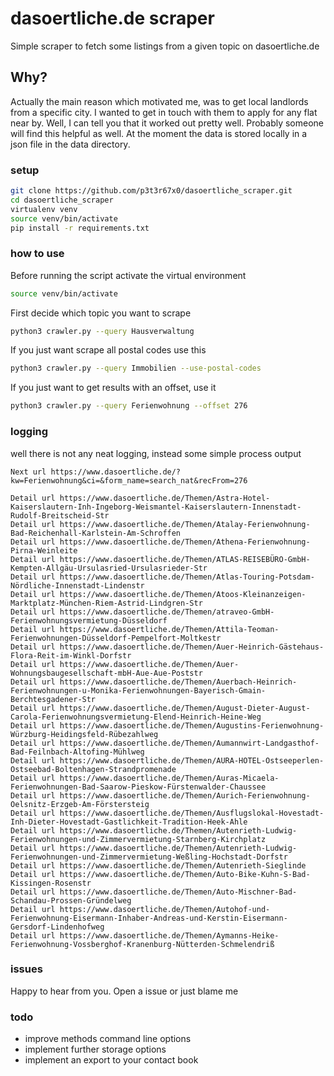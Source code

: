 # dasoertliche.de scraper

Simple scraper to fetch some listings from a given topic on dasoertliche.de


## Why?

Actually the main reason which motivated me, was to get local landlords from a specific city. I wanted to get in touch with them to apply for any flat near by. Well, I can tell you that it worked out pretty well. Probably someone will find this helpful as well. At the moment the data is stored locally in a json file in the data directory.


### setup

```sh
git clone https://github.com/p3t3r67x0/dasoertliche_scraper.git
cd dasoertliche_scraper
virtualenv venv
source venv/bin/activate
pip install -r requirements.txt
```


### how to use

Before running the script activate the virtual environment

```sh
source venv/bin/activate
```

First decide which topic you want to scrape

```sh
python3 crawler.py --query Hausverwaltung
```

If you just want scrape all postal codes use this

```sh
python3 crawler.py --query Immobilien --use-postal-codes
```

If you just want to get results with an offset, use it

```sh
python3 crawler.py --query Ferienwohnung --offset 276
```


### logging

well there is not any neat logging, instead some simple process output

```
Next url https://www.dasoertliche.de/?kw=Ferienwohnung&ci=&form_name=search_nat&recFrom=276

Detail url https://www.dasoertliche.de/Themen/Astra-Hotel-Kaiserslautern-Inh-Ingeborg-Weismantel-Kaiserslautern-Innenstadt-Rudolf-Breitscheid-Str
Detail url https://www.dasoertliche.de/Themen/Atalay-Ferienwohnung-Bad-Reichenhall-Karlstein-Am-Schroffen
Detail url https://www.dasoertliche.de/Themen/Athena-Ferienwohnung-Pirna-Weinleite
Detail url https://www.dasoertliche.de/Themen/ATLAS-REISEBÜRO-GmbH-Kempten-Allgäu-Ursulasried-Ursulasrieder-Str
Detail url https://www.dasoertliche.de/Themen/Atlas-Touring-Potsdam-Nördliche-Innenstadt-Lindenstr
Detail url https://www.dasoertliche.de/Themen/Atoos-Kleinanzeigen-Marktplatz-München-Riem-Astrid-Lindgren-Str
Detail url https://www.dasoertliche.de/Themen/atraveo-GmbH-Ferienwohnungsvermietung-Düsseldorf
Detail url https://www.dasoertliche.de/Themen/Attila-Teoman-Ferienwohnungen-Düsseldorf-Pempelfort-Moltkestr
Detail url https://www.dasoertliche.de/Themen/Auer-Heinrich-Gästehaus-Flora-Reit-im-Winkl-Dorfstr
Detail url https://www.dasoertliche.de/Themen/Auer-Wohnungsbaugesellschaft-mbH-Aue-Aue-Poststr
Detail url https://www.dasoertliche.de/Themen/Auerbach-Heinrich-Ferienwohnungen-u-Monika-Ferienwohnungen-Bayerisch-Gmain-Berchtesgadener-Str
Detail url https://www.dasoertliche.de/Themen/August-Dieter-August-Carola-Ferienwohnungsvermietung-Elend-Heinrich-Heine-Weg
Detail url https://www.dasoertliche.de/Themen/Augustins-Ferienwohnung-Würzburg-Heidingsfeld-Rübezahlweg
Detail url https://www.dasoertliche.de/Themen/Aumannwirt-Landgasthof-Bad-Feilnbach-Altofing-Mühlweg
Detail url https://www.dasoertliche.de/Themen/AURA-HOTEL-Ostseeperlen-Ostseebad-Boltenhagen-Strandpromenade
Detail url https://www.dasoertliche.de/Themen/Auras-Micaela-Ferienwohnungen-Bad-Saarow-Pieskow-Fürstenwalder-Chaussee
Detail url https://www.dasoertliche.de/Themen/Aurich-Ferienwohnung-Oelsnitz-Erzgeb-Am-Förstersteig
Detail url https://www.dasoertliche.de/Themen/Ausflugslokal-Hovestadt-Inh-Dieter-Hovestadt-Gastlichkeit-Tradition-Heek-Ahle
Detail url https://www.dasoertliche.de/Themen/Autenrieth-Ludwig-Ferienwohnungen-und-Zimmervermietung-Starnberg-Kirchplatz
Detail url https://www.dasoertliche.de/Themen/Autenrieth-Ludwig-Ferienwohnungen-und-Zimmervermietung-Weßling-Hochstadt-Dorfstr
Detail url https://www.dasoertliche.de/Themen/Autenrieth-Sieglinde
Detail url https://www.dasoertliche.de/Themen/Auto-Bike-Kuhn-S-Bad-Kissingen-Rosenstr
Detail url https://www.dasoertliche.de/Themen/Auto-Mischner-Bad-Schandau-Prossen-Gründelweg
Detail url https://www.dasoertliche.de/Themen/Autohof-und-Ferienwohnung-Eisermann-Inhaber-Andreas-und-Kerstin-Eisermann-Gersdorf-Lindenhofweg
Detail url https://www.dasoertliche.de/Themen/Aymanns-Heike-Ferienwohnung-Vossberghof-Kranenburg-Nütterden-Schmelendriß
```

### issues

Happy to hear from you. Open a issue or just blame me


### todo

- improve methods command line options
- implement further storage options
- implement an export to your contact book
